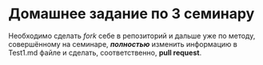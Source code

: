 # Домашнее задание по 3 семинару

Необходимо сделать *fork* себе в репозиторий и дальше уже по методу, совершённому на семинаре, ***полностью*** изменить информацию в Test1.md файле и сделать, соответственно, **pull request**.
